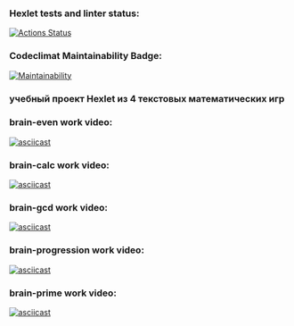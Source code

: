### Hexlet tests and linter status:
[![Actions Status](https://github.com/SizNi/python-project-49/workflows/hexlet-check/badge.svg)](https://github.com/SizNi/python-project-49/actions)
### Codeclimat Maintainability Badge:
[![Maintainability](https://api.codeclimate.com/v1/badges/9f4d12ba7f27f2a27bfb/maintainability)](https://codeclimate.com/github/SizNi/python-project-49/maintainability)

### учебный проект Hexlet из 4 текстовых математических игр

### brain-even work video:
[![asciicast](https://asciinema.org/a/527127.svg)](https://asciinema.org/a/527127)
### brain-calc work video:
[![asciicast](https://asciinema.org/a/527156.svg)](https://asciinema.org/a/527156)
### brain-gcd work video:
[![asciicast](https://asciinema.org/a/527197.svg)](https://asciinema.org/a/527197)
### brain-progression work video:
[![asciicast](https://asciinema.org/a/527217.svg)](https://asciinema.org/a/527217)
### brain-prime work video: 
[![asciicast](https://asciinema.org/a/527231.svg)](https://asciinema.org/a/527231)
